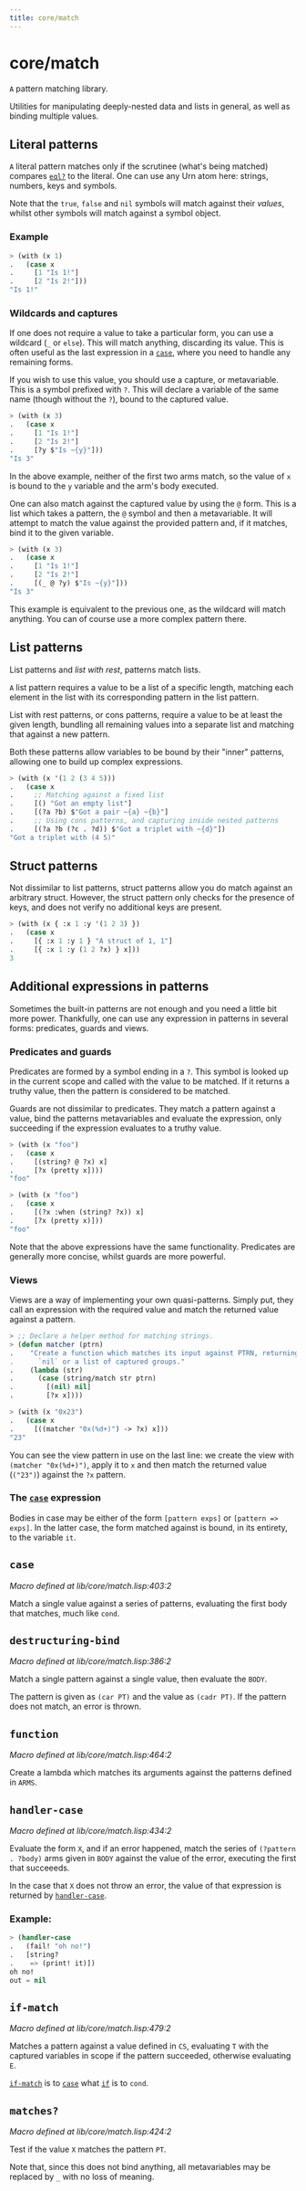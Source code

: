 ```yaml
---
title: core/match
---
```

# core/match
`A` pattern matching library.

Utilities for manipulating deeply-nested data and lists in general, as
well as binding multiple values.

## Literal patterns
`A` literal pattern matches only if the scrutinee (what's being matched)
compares [`eql?`](lib.core.type.md#eql-) to the literal. One can use any Urn atom here:
strings, numbers, keys and symbols.

Note that the `true`, `false` and `nil` symbols will match against their
*values*, whilst other symbols will match against a symbol object.

### Example
```cl
> (with (x 1)
.   (case x
.     [1 "Is 1!"]
.     [2 "Is 2!"]))
"Is 1!"
```

### Wildcards and captures
If one does not require a value to take a particular form, you can use a
wildcard (`_` or `else`). This will match anything, discarding its value. This
is often useful as the last expression in a [`case`](lib.core.match.md#case), where you need to
handle any remaining forms.

If you wish to use this value, you should use a capture, or
metavariable. This is a symbol prefixed with `?`. This will declare a
variable of the same name (though without the `?`), bound to the
captured value.

```cl
> (with (x 3)
.   (case x
.     [1 "Is 1!"]
.     [2 "Is 2!"]
.     [?y $"Is ~{y}"]))
"Is 3"
```

In the above example, neither of the first two arms match, so the value
of `x` is bound to the `y` variable and the arm's body executed.

One can also match against the captured value by using the `@`
form. This is a list which takes a pattern, the `@` symbol and then a
metavariable. It will attempt to match the value against the provided
pattern and, if it matches, bind it to the given variable.

```cl
> (with (x 3)
.   (case x
.     [1 "Is 1!"]
.     [2 "Is 2!"]
.     [(_ @ ?y) $"Is ~{y}"]))
"Is 3"
```

This example is equivalent to the previous one, as the wildcard will
match anything. You can of course use a more complex pattern there.

## List patterns
List patterns and _list with rest_, patterns match lists.

`A` list pattern requires a value to be a list of a specific length,
matching each element in the list with its corresponding pattern in the
list pattern.

List with rest patterns, or cons patterns, require a value to be at
least the given length, bundling all remaining values into a separate
list and matching that against a new pattern.

Both these patterns allow variables to be bound by their "inner"
patterns, allowing one to build up complex expressions.

```cl
> (with (x '(1 2 (3 4 5)))
.   (case x
.     ;; Matching against a fixed list
.     [() "Got an empty list"]
.     [(?a ?b) $"Got a pair ~{a} ~{b}"]
.     ;; Using cons patterns, and capturing inside nested patterns
.     [(?a ?b (?c . ?d)) $"Got a triplet with ~{d}"])
"Got a triplet with (4 5)"
```

## Struct patterns
Not dissimilar to list patterns, struct patterns allow you do match
against an arbitrary struct. However, the struct pattern only checks for
the presence of keys, and does not verify no additional keys are
present.

```cl
> (with (x { :x 1 :y '(1 2 3) })
.   (case x
.     [{ :x 1 :y 1 } "A struct of 1, 1"]
.     [{ :x 1 :y (1 2 ?x) } x]))
3
```

## Additional expressions in patterns
Sometimes the built-in patterns are not enough and you need a little bit
more power. Thankfully, one can use any expression in patterns in several
forms: predicates, guards and views.

### Predicates and guards
Predicates are formed by a symbol ending in a `?`. This symbol is looked
up in the current scope and called with the value to be matched. If it
returns a truthy value, then the pattern is considered to be matched.

Guards are not dissimilar to predicates. They match a pattern against a
value, bind the patterns metavariables and evaluate the expression, only
succeeding if the expression evaluates to a truthy value.

```cl
> (with (x "foo")
.   (case x
.     [(string? @ ?x) x]
.     [?x (pretty x])))
"foo"

> (with (x "foo")
.   (case x
.     [(?x :when (string? ?x)) x]
.     [?x (pretty x)]))
"foo"
```

Note that the above expressions have the same functionality. Predicates
are generally more concise, whilst guards are more powerful.

### Views

Views are a way of implementing your own quasi-patterns. Simply put,
they call an expression with the required value and match the returned
value against a pattern.

```cl
> ;; Declare a helper method for matching strings.
> (defun matcher (ptrn)
.    "Create a function which matches its input against PTRN, returning
.      `nil` or a list of captured groups."
.    (lambda (str)
.      (case (string/match str ptrn)
.        [(nil) nil]
.        [?x x])))

> (with (x "0x23")
.   (case x
.     [((matcher "0x(%d+)") -> ?x) x]))
"23"
```

You can see the view pattern in use on the last line: we create the view
with `(matcher "0x(%d+)")`, apply it to `x` and then match the
returned value (`("23")`) against the `?x` pattern.

### The [`case`](lib.core.match.md#case) expression

Bodies in case may be either of the form `[pattern exps]` or
`[pattern => exps]`. In the latter case, the form matched against is
bound, in its entirety, to the variable `it`.

## `case`
*Macro defined at lib/core/match.lisp:403:2*

Match a single value against a series of patterns, evaluating the
first body that matches, much like `cond`.

## `destructuring-bind`
*Macro defined at lib/core/match.lisp:386:2*

Match a single pattern against a single value, then evaluate the `BODY`.

The pattern is given as `(car PT)` and the value as `(cadr PT)`.  If
the pattern does not match, an error is thrown.

## `function`
*Macro defined at lib/core/match.lisp:464:2*

Create a lambda which matches its arguments against the patterns
defined in `ARMS`.

## `handler-case`
*Macro defined at lib/core/match.lisp:434:2*

Evaluate the form `X`, and if an error happened, match the series
of `(?pattern . ?body)` arms given in `BODY` against the value of
the error, executing the first that succeeeds.

In the case that `X` does not throw an error, the value of that
expression is returned by [`handler-case`](lib.core.match.md#handler-case).

### Example:

```cl
> (handler-case
.   (fail! "oh no!")
.   [string?
.    => (print! it)])
oh no!
out = nil
```

## `if-match`
*Macro defined at lib/core/match.lisp:479:2*

Matches a pattern against a value defined in `CS`, evaluating `T` with the
captured variables in scope if the pattern succeeded, otherwise
evaluating `E`.

[`if-match`](lib.core.match.md#if-match) is to [`case`](lib.core.match.md#case) what [`if`](lib.core.base.md#if) is to `cond`.

## `matches?`
*Macro defined at lib/core/match.lisp:424:2*

Test if the value `X` matches the pattern `PT`.

Note that, since this does not bind anything, all metavariables may be
replaced by `_` with no loss of meaning.

